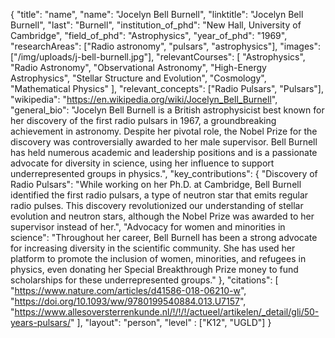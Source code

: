 {
  "title": "name",
  "name": "Jocelyn Bell Burnell",
  "linktitle": "Jocelyn Bell Burnell",
  "last": "Burnell",
  "institution_of_phd": "New Hall, University of Cambridge",
  "field_of_phd": "Astrophysics",
  "year_of_phd": "1969",
  "researchAreas": ["Radio astronomy", "pulsars", "astrophysics"],
  "images": ["/img/uploads/j-bell-burnell.jpg"],
  "relevantCourses": [
    "Astrophysics",
    "Radio Astronomy",
    "Observational Astronomy",
    "High-Energy Astrophysics",
    "Stellar Structure and Evolution",
    "Cosmology",
    "Mathematical Physics"
  ],
  "relevant_concepts": ["Radio Pulsars", "Pulsars"],
  "wikipedia": "https://en.wikipedia.org/wiki/Jocelyn_Bell_Burnell",
  "general_bio": "Jocelyn Bell Burnell is a British astrophysicist best known for her discovery of the first radio pulsars in 1967, a groundbreaking achievement in astronomy. Despite her pivotal role, the Nobel Prize for the discovery was controversially awarded to her male supervisor. Bell Burnell has held numerous academic and leadership positions and is a passionate advocate for diversity in science, using her influence to support underrepresented groups in physics.",
  "key_contributions": {
    "Discovery of Radio Pulsars": "While working on her Ph.D. at Cambridge, Bell Burnell identified the first radio pulsars, a type of neutron star that emits regular radio pulses. This discovery revolutionized our understanding of stellar evolution and neutron stars, although the Nobel Prize was awarded to her supervisor instead of her.",
    "Advocacy for women and minorities in science": "Throughout her career, Bell Burnell has been a strong advocate for increasing diversity in the scientific community. She has used her platform to promote the inclusion of women, minorities, and refugees in physics, even donating her Special Breakthrough Prize money to fund scholarships for these underrepresented groups."
  },
  "citations": [
    "https://www.nature.com/articles/d41586-018-06210-w",
    "https://doi.org/10.1093/ww/9780199540884.013.U7157",
    "https://www.allesoversterrenkunde.nl/!/!/!/actueel/artikelen/_detail/gli/50-years-pulsars/"
  ],
  "layout": "person",
  "level" : ["K12", "UGLD"]
}
